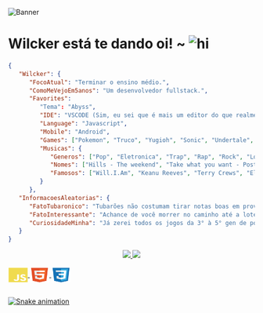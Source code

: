 ![Banner](https://media.discordapp.net/attachments/801501873516445727/945301234141757460/Screenshot_2020-11-28-19-29-01-1.png?width=1280&height=340)

  ##

# Wilcker está te dando oi! ~ <img src="https://user-images.githubusercontent.com/1303154/88677602-1635ba80-d120-11ea-84d8-d263ba5fc3c0.gif" width="40px" alt="hi">

<!--START_SECTION:mydata-->

```json
{
   "Wilcker": {
      "FocoAtual": "Terminar o ensino médio.",
      "ComoMeVejoEm5anos": "Um desenvolvedor fullstack.",
      "Favorites": 
         "Tema": "Abyss",
         "IDE": "VSCODE (Sim, eu sei que é mais um editor do que realmente uma IDE)",
         "Language": "Javascript",
         "Mobile": "Android",
         "Games": ["Pokemon", "Truco", "Yugioh", "Sonic", "Undertale", "..."],
         "Musicas": {
            "Generos": ["Pop", "Eletronica", "Trap", "Rap", "Rock", "Lo-fi", "Indie", "..."],
            "Nomes": ["Hills - The weekend", "Take what you want - Post Malone feat. Ozzy Osbourne, Travis Scoot", "Quer voar - Matuê", "Freal Luv - Far East Movement", "..."],
            "Famosos": ["Will.I.Am", "Keanu Reeves", "Terry Crews", "Elon Musk"]
         }
      },
   "InformacoesAleatorias": {
      "FatoTubaronico": "Tubarões não costumam tirar notas boas em provas, pois não frequentam centros de ensino.",
      "FatoInteressante": "Achance de você morrer no caminho até a loteria é maior do que a chance de ganhar.",
      "CuriosidadeMinha": "Já zerei todos os jogos da 3° à 5° gen de pokemon."
   }
}
```

<!--END_SECTION:mydata-->

<div align="center">
  <a href="https://github.com/wilckerk">
  <img height="150em" src="https://github-readme-stats.vercel.app/api?username=wilckerk&show_icons=true&theme=midnight-purple&include_all_commits=true&count_private=true"/>
  <img height="150em" src="https://github-readme-stats.vercel.app/api/top-langs/?username=wilckerk&layout=compact&langs_count=7&theme=midnight-purple"/>
</div>
<div style="display: inline_block"><br>
  <img align="center" alt="Rafa-Js" height="30" width="40" src="https://raw.githubusercontent.com/devicons/devicon/master/icons/javascript/javascript-plain.svg">
  <img align="center" alt="Rafa-HTML" height="30" width="40" src="https://raw.githubusercontent.com/devicons/devicon/master/icons/html5/html5-original.svg">
  <img align="center" alt="Rafa-CSS" height="30" width="40" src="https://raw.githubusercontent.com/devicons/devicon/master/icons/css3/css3-original.svg">
</div>
  
  ##
  
<div> 
  
  ![Snake animation](https://github.com/wilckerk/wilckerk/blob/output/github-contribution-grid-snake.svg)
  
</div>
